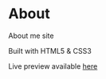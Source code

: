 # About

About me site

Built with HTML5 & CSS3

Live preview available [here](https://Moondas.github.io/About)

